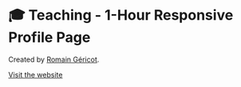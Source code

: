 # 🎓  Teaching - 1-Hour Responsive Profile Page

Created by [Romain Géricot](https://www.romaingericot.fr).

[Visit the website](https://romaingericot.github.io/profile)
